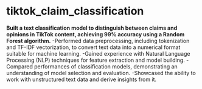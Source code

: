 # tiktok_claim_classification
 **Built a text classification model to distinguish between claims and opinions in TikTok content, achieving 99% accuracy using a Random Forest algorithm.**
-Performed data preprocessing, including tokenization and TF-IDF vectorization, to convert text data into a numerical format suitable for machine learning.
-Gained experience with Natural Language Processing (NLP) techniques for feature extraction and model building.
-Compared performances of classification models, demonstrating an understanding of model selection and evaluation.
-Showcased the ability to work with unstructured text data and derive insights from it.
